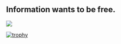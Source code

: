 ## Information wants to be free.

<img src="https://github-readme-stats.vercel.app/api?username=thelinuxlich&count_private=true&show_icons=true" />

[![trophy](https://github-profile-trophy.vercel.app/?username=thelinuxlich&theme=dracula)](https://github.com/ryo-ma/github-profile-trophy)
